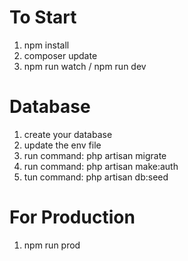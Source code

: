 # To Start
1. npm install
2. composer update
3. npm run watch / npm run dev

# Database
1. create your database
2. update the env file
3. run command: php artisan migrate
4. run command: php artisan make:auth
5. tun command: php artisan db:seed <!-- for viewing and testing purposes -->


# For Production
1. npm run prod

